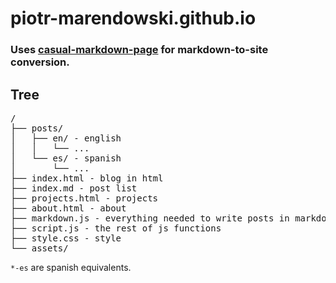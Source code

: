 # piotr-marendowski.github.io

### Uses [casual-markdown-page](https://github.com/casualwriter/casual-markdown-page) for markdown-to-site conversion.

## Tree
<pre>
/
├── posts/
│   ├── en/ - english
│   │   └── ...
│   └── es/ - spanish
│       └── ...
├── index.html - blog in html
├── index.md - post list
├── projects.html - projects
├── about.html - about
├── markdown.js - everything needed to write posts in markdown
├── script.js - the rest of js functions
├── style.css - style
└── assets/
</pre>
`*-es` are spanish equivalents.
